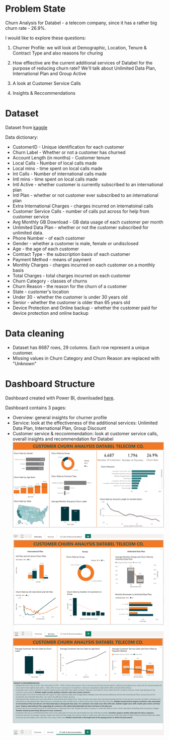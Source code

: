 # Problem State
Churn Analysis for Databel - a telecom company, since it has a rather big churn rate - 26.9%.

I would like to explore these questions:

1. Churner Profile: we will look at Demographic, Location, Tenure & Contract Type and also reasons for churing

2. How effiective are the current additional services of Databel for the purpose of reducing churn rate? We'll talk about Unlimited Data Plan, International Plan and Group Active

3. A look at Customer Service Calls 

4. Insights & Reccommendations



# Dataset

Dataset from [kaggle](https://www.kaggle.com/datasets/yichienchong/databel-telecom-customer-churn-dataset)

Data dictionary:
- CustomerID - Unique identification for each customer
- Churn Label - Whether or not a customer has churned
- Account Length (in months) - Customer tenure
- Local Calls - Number of local calls made
- Local mins - time spent on local calls made
- Int Calls - Number of international calls made
- Intl mins - time spent on local calls made
- Intl Active - whether customer is currently subscribed to an international plan
- Intl Plan - whether or not customer ever subscribed to an international plan
- Extra International Charges - charges incurred on internatoinal calls
- Customer Service Calls - number of calls put across for help from customer service
- Avg Monthly GB Download - GB data usage of each customer per month
- Unlimited Data Plan - whether or not the customer subscribed for unlimited data.
- Phone Number - of each customer
- Gender - whether a customer is male, female or undisclosed
- Age - the age of each customer
- Contract Type - the subscription basis of each customer
- Payment Method - means of payment
- Monthly Charges - charges incurred on each customer on a monthly basis
- Total Charges - total charges incurred on each customer
- Churn Category - classes of churns
- Churn Reason - the reason for the churn of a customer
- State - customer's location
- Under 30 - whether the customer is under 30 years old
- Senior - whether the customer is older than 65 years old
- Device Protection and Online backup - whether the customer paid for device protection and online backup

# Data cleaning
- Dataset has 6687 rows, 29 columns. Each row represent a unique customer.
- Missing values in Churn Category and Churn Reason are replaced with "Unknown"

# Dashboard Structure
Dashboard created with Power BI, downloaded [here](customer-churn-analysis.pbix).

Dashboard contains 3 pages:
- Overview: general insights for churner profile
- Service: look at the effectiveness of the additional services: Unlimited Data Plan, International Plan, Group Discount
- Customer service & reccommendation: look at customer service calls, overall insights and recommendation for Databel
![alt text](image.png)
![alt text](image-1.png)
![alt text](image-2.png)